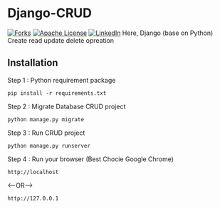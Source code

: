 # Django-CRUD


[![Forks][forks-shield]][forks-url]
[![Apache License][license-shield]][license-url]
[![LinkedIn][linkedin-shield]][linkedin-url]
Here, Django (base on Python) Create read update delete opreation 

## Installation

Step 1 : Python requirement package
``` base
pip install -r requirements.txt
```

Step 2 : Migrate Database CRUD project
``` base
python manage.py migrate
```
Step 3 : Run CRUD project
``` base 
python manage.py runserver
```
Step 4 : Run your browser (Best Chocie Google Chrome)
``` base 
http://localhost
```
<--OR-->
``` base 
http://127.0.0.1
```

<!-- MARKDOWN LINKS & IMAGES -->
<!-- https://www.markdownguide.org/basic-syntax/#reference-style-links -->
[forks-shield]: https://img.shields.io/github/forks/AdityaBhalsod/Django-CRUD.svg?style=flat-square
[forks-url]: https://github.com/AdityaBhalsod/Django-CRUD
[license-shield]: https://img.shields.io/github/license/AdityaBhalsod/Django-CRUD.svg?style=flat-square
[license-url]: https://github.com/AdityaBhalsod/Django-CRUD/blob/master/LICENSE
[linkedin-shield]: https://img.shields.io/badge/-LinkedIn-black.svg?style=flat-square&logo=linkedin&colorB=555
[linkedin-url]: https://linkedin.com/in/aditya-bhalsod-494354152

